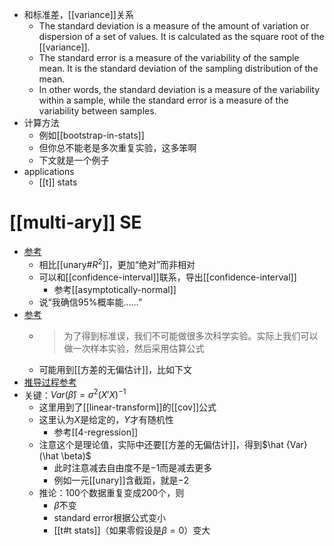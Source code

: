 - 和标准差，[[variance]]关系
  - The standard deviation is a measure of the amount of variation or dispersion of a set of values. It is calculated as the square root of the [[variance]].
  - The standard error is a measure of the variability of the sample mean. It is the standard deviation of the sampling distribution of the mean.
  - In other words, the standard deviation is a measure of the variability within a sample, while the standard error is a measure of the variability between samples.
- 计算方法
  - 例如[[bootstrap-in-stats]]
  - 但你总不能老是多次重复实验，这多笨啊
  - 下文就是一个例子
- applications
  - [[t]] stats
# [[multi-ary]] SE
- [参考](https://www.statology.org/standard-error-regression/)
  - 相比[[unary#$R^2$]]，更加“绝对”而非相对
  - 可以和[[confidence-interval]]联系，导出[[confidence-interval]]
    - 参考[[asymptotically-normal]]
  - 说“我确信95\%概率能……”
- [参考](https://zhuanlan.zhihu.com/p/358287489)
  - > 为了得到标准误，我们不可能做很多次科学实验。实际上我们可以做一次样本实验，然后采用估算公式
  - 可能用到[[方差的无偏估计]]，比如下文
- [推导过程参考](https://stats.stackexchange.com/q/44841)
- 关键：$Var(\hat \beta) = \sigma^2 (X'X)^{-1}$
  - 这里用到了[[linear-transform]]的[[cov]]公式
  - 这里认为$X$是给定的，$Y$才有随机性
    - 参考[[4-regression]]
  - 注意这个是理论值，实际中还要[[方差的无偏估计]]，得到$\hat {Var} (\hat \beta)$
    - 此时注意减去自由度不是$-1$而是减去更多
    - 例如一元[[unary]]含截距，就是$-2$
  - 推论：100个数据重复变成200个，则
    - $\hat \beta$不变
    - standard error根据公式变小
    - [[t#t stats]]（如果零假设是$\beta=0$）变大